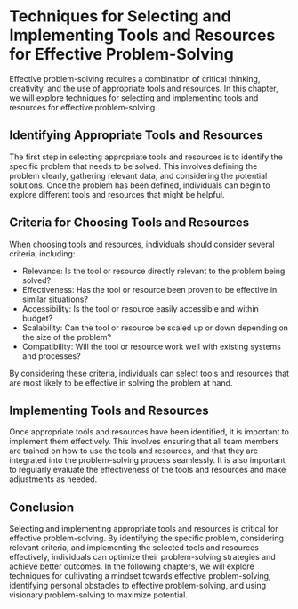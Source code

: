 # Techniques for Selecting and Implementing Tools and Resources for Effective Problem-Solving

Effective problem-solving requires a combination of critical thinking, creativity, and the use of appropriate tools and resources. In this chapter, we will explore techniques for selecting and implementing tools and resources for effective problem-solving.

Identifying Appropriate Tools and Resources
-------------------------------------------

The first step in selecting appropriate tools and resources is to identify the specific problem that needs to be solved. This involves defining the problem clearly, gathering relevant data, and considering the potential solutions. Once the problem has been defined, individuals can begin to explore different tools and resources that might be helpful.

Criteria for Choosing Tools and Resources
-----------------------------------------

When choosing tools and resources, individuals should consider several criteria, including:

* Relevance: Is the tool or resource directly relevant to the problem being solved?
* Effectiveness: Has the tool or resource been proven to be effective in similar situations?
* Accessibility: Is the tool or resource easily accessible and within budget?
* Scalability: Can the tool or resource be scaled up or down depending on the size of the problem?
* Compatibility: Will the tool or resource work well with existing systems and processes?

By considering these criteria, individuals can select tools and resources that are most likely to be effective in solving the problem at hand.

Implementing Tools and Resources
--------------------------------

Once appropriate tools and resources have been identified, it is important to implement them effectively. This involves ensuring that all team members are trained on how to use the tools and resources, and that they are integrated into the problem-solving process seamlessly. It is also important to regularly evaluate the effectiveness of the tools and resources and make adjustments as needed.

Conclusion
----------

Selecting and implementing appropriate tools and resources is critical for effective problem-solving. By identifying the specific problem, considering relevant criteria, and implementing the selected tools and resources effectively, individuals can optimize their problem-solving strategies and achieve better outcomes. In the following chapters, we will explore techniques for cultivating a mindset towards effective problem-solving, identifying personal obstacles to effective problem-solving, and using visionary problem-solving to maximize potential.
